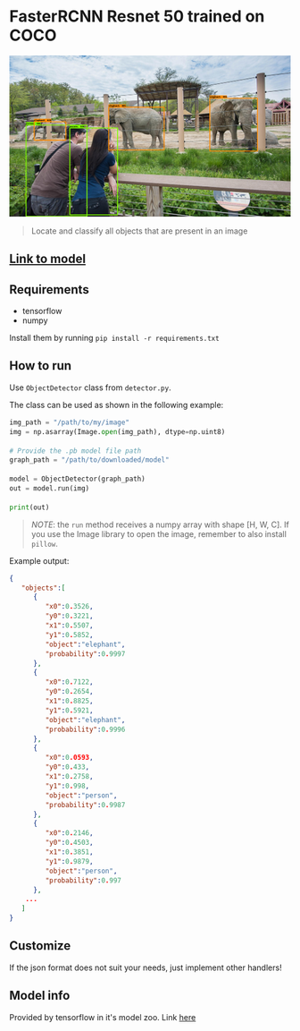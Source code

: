 # FasterRCNN Resnet 50 trained on COCO

![img](imgs/result.png)

> Locate and classify all objects that are present in an image

## [Link to model]()

## Requirements

* tensorflow
* numpy

Install them by running `pip install -r requirements.txt`

## How to run

Use `ObjectDetector` class from `detector.py`. 

The class can be used as shown in the following example:

```python
img_path = "/path/to/my/image"
img = np.asarray(Image.open(img_path), dtype=np.uint8)

# Provide the .pb model file path
graph_path = "/path/to/downloaded/model"

model = ObjectDetector(graph_path)
out = model.run(img)

print(out)
```

> *NOTE*: the `run` method receives a numpy array with shape [H, W, C]. If you use the Image library to open the image, remember to also install `pillow`.

Example output:

```json
{  
   "objects":[  
      {  
         "x0":0.3526,
         "y0":0.3221,
         "x1":0.5507,
         "y1":0.5852,
         "object":"elephant",
         "probability":0.9997
      },
      {  
         "x0":0.7122,
         "y0":0.2654,
         "x1":0.8825,
         "y1":0.5921,
         "object":"elephant",
         "probability":0.9996
      },
      {  
         "x0":0.0593,
         "y0":0.433,
         "x1":0.2758,
         "y1":0.998,
         "object":"person",
         "probability":0.9987
      },
      {  
         "x0":0.2146,
         "y0":0.4503,
         "x1":0.3851,
         "y1":0.9879,
         "object":"person",
         "probability":0.997
      },
    ...
   ]
}
```

## Customize

If the json format does not suit your needs, just implement other handlers!

## Model info

Provided by tensorflow in it's model zoo. Link [here](https://github.com/tensorflow/models/blob/master/research/object_detection/g3doc/detection_model_zoo.md)
